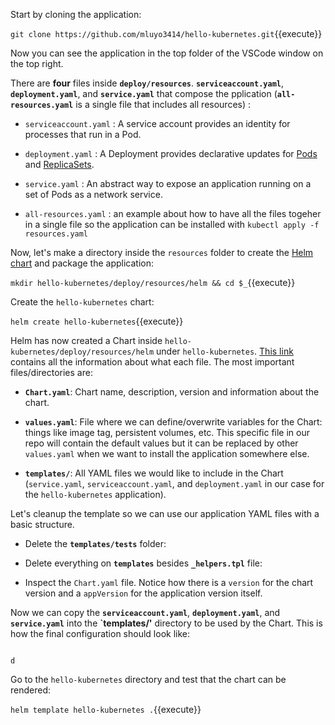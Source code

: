 Start by cloning the application:

`git clone https://github.com/mluyo3414/hello-kubernetes.git`{{execute}}

Now you can see the application in the top folder of the VSCode window on the top right.

There are **four** files inside **`deploy/resources`**. **`serviceaccount.yaml`**, **`deployment.yaml`**, and **`service.yaml`** that compose the pplication (**`all-resources.yaml`** is a single file that includes all resources)  :

* `serviceaccount.yaml` : A service account provides an identity for processes that run in a Pod. 

* `deployment.yaml` : A Deployment provides declarative updates for [Pods](https://kubernetes.io/docs/concepts/workloads/pods/) and [ReplicaSets](https://kubernetes.io/docs/concepts/workloads/controllers/replicaset/).

* `service.yaml` : An abstract way to expose an application running on a set of Pods as a network service.

* `all-resources.yaml` : an example about how to have all the files togeher in a single file so the application can be installed with `kubectl apply -f resources.yaml`

Now, let's make a directory inside the `resources` folder to create the [Helm chart](https://helm.sh/docs/topics/charts/) and package the application:

`mkdir hello-kubernetes/deploy/resources/helm && cd $_`{{execute}}

Create the `hello-kubernetes` chart:

`helm create hello-kubernetes`{{execute}}

Helm has now created a Chart inside `hello-kubernetes/deploy/resources/helm` under `hello-kubernetes`. [This link](https://helm.sh/docs/topics/charts/#the-chart-file-structure) contains all the information about what each file. The most important files/directories are:

* **`Chart.yaml`**: Chart name, description, version and information about the chart.

* **`values.yaml`**: File where we can define/overwrite variables for the Chart: things like image tag, persistent volumes, etc. This specific file in our repo will contain the default values but it can be replaced by other `values.yaml` when we want to install the application somewhere else.

* **`templates/`**: All YAML files we would like to include in the Chart (`service.yaml`, `serviceaccount.yaml`, and `deployment.yaml` in our case for the `hello-kubernetes` application).

Let's cleanup the template so we can use our application YAML files with a basic structure.

* Delete the **`templates/tests`** folder:

* Delete everything on **`templates`** besides **`_helpers.tpl`** file:

* Inspect the `Chart.yaml` file. Notice how there is a `version` for the chart version and a `appVersion` for the application version itself.

Now we can copy the **`serviceaccount.yaml`**, **`deployment.yaml`**, and **`service.yaml`** into the **`templates/'** directory to be used by the Chart. This is how the final configuration should look like:
```

d
```

Go to the `hello-kubernetes` directory and test that the chart can be rendered:

`helm template hello-kubernetes .`{{execute}}





